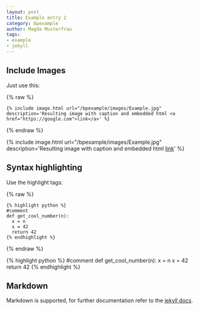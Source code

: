 ```yaml
---
layout: post
title: Example entry 2
category: bpexample
author: Magda Musterfrau
tags:
- example
- jekyll
---
```


## Include Images

Just use this:


{% raw %}
```
{% include image.html url="/bpexample/images/Example.jpg" description='Resulting image with caption and embedded html <a href="https://google.com">link</a>' %}
```
{% endraw %}


{% include image.html url="/bpexample/images/Example.jpg" description='Resulting image with caption and embedded html <a href="https://google.com">link</a>' %}

<!--more-->

## Syntax highlighting

Use the highlight tags:

{% raw  %}
```
{% highlight python %}
#comment
def get_cool_number(n):
  x = n
  x = 42
  return 42
{% endhighlight %}
```
{% endraw  %}

{% highlight python %}
#comment
def get_cool_number(n):
  x = n
  x = 42
  return 42
{% endhighlight %}

## Markdown

Markdown is supported, for further documentation refer to the [jekyll docs](https://jekyllrb.com/docs/posts/).
